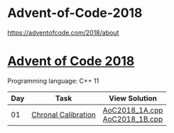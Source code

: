 # Advent-of-Code-2018
https://adventofcode.com/2018/about

# [Advent of Code 2018](https://adventofcode.com/2018/about)

Programming language: C++ 11

| Day | Task                                                       | View Solution                                                                                                                                                                                        |
| --- | ---------------------------------------------------------- | ---------------------------------------------------------------------------------------------------------------------------------------------------------------------------------------------------- |
| 01  | [Chronal Calibration](https://adventofcode.com/2018/day/1) | [AoC2018_1A.cpp](https://github.com/ivceh/Advent-of-Code-2018/blob/master/Day01/AoC2018_1A.cpp) <br> [AoC2018_1B.cpp](https://github.com/ivceh/Advent-of-Code-2018/blob/master/Day01/AoC2018_1B.cpp) |